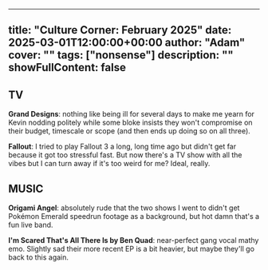 
---
title: "Culture Corner: February 2025"
date: 2025-03-01T12:00:00+00:00
author: "Adam"
cover: ""
tags: ["nonsense"]
description: ""
showFullContent: false
---

## TV
**Grand Designs**: nothing like being ill for several days to make me yearn for Kevin nodding politely while some bloke insists they won't compromise on their budget, timescale or scope (and then ends up doing so on all three). 

**Fallout**: I tried to play Fallout 3 a long, long time ago but didn't get far because it got too stressful fast. But now there's a TV show with all the vibes but I can turn away if it's too weird for me? Ideal, really.

## MUSIC
**Origami Angel**: absolutely rude that the two shows I went to didn't get Pokémon Emerald speedrun footage as a background, but hot damn that's a fun live band. 

**I'm Scared That's All There Is by Ben Quad**: near-perfect gang vocal mathy emo. Slightly sad their more recent EP is a bit heavier, but maybe they'll go back to this again.
